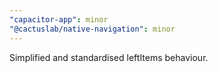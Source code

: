 ```yaml
---
"capacitor-app": minor
"@cactuslab/native-navigation": minor
---
```


Simplified and standardised leftItems behaviour.
